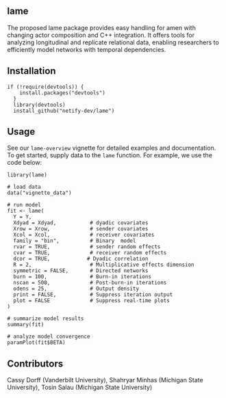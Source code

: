 ## lame
The proposed lame package provides easy handling for amen with changing actor composition and C++ integration. It offers tools for analyzing longitudinal and replicate relational data, enabling researchers to efficiently model networks with temporal dependencies.

## Installation
    if (!require(devtools)) {
        install.packages("devtools")
      }
      library(devtools)
      install_github("netify-dev/lame")
      
## Usage
See our `lame-overview` vignette for detailed examples and documentation. To get started, supply data to the `lame` function. For example, we use the code below:

    library(lame)
    
    # load data
    data("vignette_data")
    
    # run model
    fit <- lame(
      Y = Y,                    
      Xdyad = Xdyad,           # dyadic covariates
      Xrow = Xrow,             # sender covariates
      Xcol = Xcol,             # receiver covariates 
      family = "bin",          # Binary  model
      rvar = TRUE,             # sender random effects
      cvar = TRUE,             # receiver random effects
      dcor = TRUE,            # Dyadic correlation
      R = 2,                   # Multiplicative effects dimension
      symmetric = FALSE,       # Directed networks
      burn = 100,              # Burn-in iterations
      nscan = 500,             # Post-burn-in iterations
      odens = 25,              # Output density
      print = FALSE,           # Suppress iteration output
      plot = FALSE             # Suppress real-time plots
    )
    
    # summarize model results
    summary(fit)
    
    # analyze model convergence
    paramPlot(fit$BETA)

## Contributors 
Cassy Dorff (Vanderbilt University), Shahryar Minhas (Michigan State University), Tosin Salau (Michigan State University)